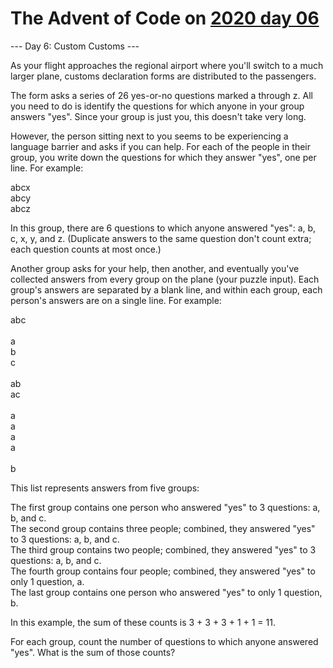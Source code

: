 # The Advent of Code on [2020 day 06](https://adventofcode.com/2020/day/6)

--- Day 6: Custom Customs ---

As your flight approaches the regional airport where you'll switch to a much larger plane, customs declaration forms are distributed to the passengers.

The form asks a series of 26 yes-or-no questions marked a through z. All you need to do is identify the questions for which anyone in your group answers "yes". Since your group is just you, this doesn't take very long.

However, the person sitting next to you seems to be experiencing a language barrier and asks if you can help. For each of the people in their group, you write down the questions for which they answer "yes", one per line.  For example:

abcx\
abcy\
abcz

In this group, there are 6 questions to which anyone answered "yes": a, b, c, x, y, and z. (Duplicate answers to the same question don't count extra; each question counts at most once.)

Another group asks for your help, then another, and eventually you've collected answers from every group on the plane (your puzzle input). Each group's answers are separated by a blank line, and within each group, each person's answers are on a single line. For example:

abc\
\
a\
b\
c\
\
ab\
ac\
\
a\
a\
a\
a\
\
b

This list represents answers from five groups:

The first group contains one person who answered "yes" to 3 questions: a, b, and c.\
The second group contains three people; combined, they answered "yes" to 3 questions: a, b, and c.\
The third group contains two people; combined, they answered "yes" to 3 questions: a, b, and c.\
The fourth group contains four people; combined, they answered "yes" to only 1 question, a.\
The last group contains one person who answered "yes" to only 1 question, b.

In this example, the sum of these counts is 3 + 3 + 3 + 1 + 1 = 11.

For each group, count the number of questions to which anyone answered "yes". What is the sum of those counts?